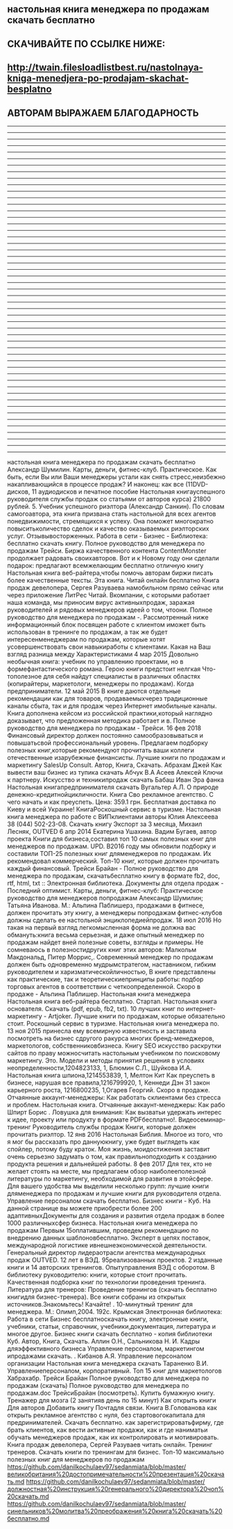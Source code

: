 настольная книга менеджера по продажам скачать бесплатно
--------------------------------------------------
СКАЧИВАЙТЕ ПО ССЫЛКЕ НИЖЕ:
--------------------------------------------------
http://twain.filesloadlistbest.ru/nastolnaya-kniga-menedjera-po-prodajam-skachat-besplatno
--------------------------------------------------
АВТОРАМ ВЫРАЖАЕМ БЛАГОДАРНОСТЬ
--------------------------------------------------
--------------------------------------------------
--------------------------------------------------
--------------------------------------------------
--------------------------------------------------
--------------------------------------------------
--------------------------------------------------
--------------------------------------------------
--------------------------------------------------
--------------------------------------------------
--------------------------------------------------
--------------------------------------------------
--------------------------------------------------
--------------------------------------------------
--------------------------------------------------
--------------------------------------------------
--------------------------------------------------
--------------------------------------------------
--------------------------------------------------
--------------------------------------------------
--------------------------------------------------
--------------------------------------------------
--------------------------------------------------
--------------------------------------------------
--------------------------------------------------
--------------------------------------------------
--------------------------------------------------
--------------------------------------------------
--------------------------------------------------
--------------------------------------------------
--------------------------------------------------
--------------------------------------------------
--------------------------------------------------
--------------------------------------------------
--------------------------------------------------
--------------------------------------------------
--------------------------------------------------
--------------------------------------------------
--------------------------------------------------
--------------------------------------------------
--------------------------------------------------
--------------------------------------------------
--------------------------------------------------
--------------------------------------------------
--------------------------------------------------
--------------------------------------------------
--------------------------------------------------
--------------------------------------------------
--------------------------------------------------
--------------------------------------------------
--------------------------------------------------
--------------------------------------------------
настольная книга менеджера по продажам скачать бесплатно Александр Шумилин. Карты, деньги, фитнес-клуб. Практическое. Как быть, если Вы или Ваши менеджеры устали  как снять стресс,неизбежно накапливающийся в процессе продаж?  И наконец: как все  (11DVD-дисков, 11 аудиодисков и печатное пособие Настольная книгауспешного руководителя службы продаж со статьями от авторов курса)  21800 рублей. 5. Учебник успешного риэлтора (Александр Санкин). По словам самогоавтора, эта книга призвана стать настольной для всех агентов понедвижимости, стремящихся к успеху. Она поможет многократно повыситьколичество сделок и качество оказываемых риэлторских услуг. Отзывывосторженных. Работа в сети - Бизнес - Библиотека: бесплатно скачать книгу. Полное руководство для менеджера по продажам  Трейси. Биржа качественного контента ContentMonster продолжает радовать своихавторов. Вот и к Новому году они сделали подарок: предлагают всемжелающим бесплатно отличную книгу Настольная книга веб-райтера,чтобы помочь авторам биржи писать более качественные тексты. Эта книга. Читай онлайн бесплатно Книга продаж девелопера, Сергея Разуваева намобильном прямо сейчас или через приложение ЛитРес Читай.  Вкомпании, с которыми работает наша команда, мы приносим вирус активныхпродаж, заражая руководителей и рядовых менеджеров идеей о том, чтоони. Полное руководство для менеджера по продажам -. Рассмотренный ниже информационный блок посвящен работе с клиентом иможет быть использован в тренинге по продажам, а так же будет интересенменеджерам по продажам, которые хотят усовершенствовать свои навыкиработы с клиентами. Какая на Ваш взгляд разница между Характеристиками
4 мар 2015  Довольно необычная книга: учебник по управлению проектами, но в формефантастического романа. Герою книги предстоит нелгкая  Что-тополезное для себя найдут специалисты в различных областях (копирайтеры, маркетологи, менеджеры по продажам). Когда предприниматели. 12 май 2015  В книге даются отдельные рекомендации как для товаров, продаваемыхчерез традиционные каналы сбыта, так и для продаж через Интернет имобильные каналы. Книга дополнена кейсом из российской практики,который наглядно доказывает, что предложенная методика работает и в. Полное руководство для менеджера по продажам - Трейси. 16 фев 2018  Финансовый директор должен постоянно самообразовываться и повышатьсвой профессиональный уровень. Предлагаем подборку полезных книг,которые рекомендуют прочитать ваши коллеги  отечественные изарубежные финансисты. Лучшие книги по продажам и маркетингу  SalesUp Consult. Автор, Книга, Скачать. Абрахам Джей  Как вывести ваш бизнес из тупика скачать  Абчук В.А  Асеев Алексей  Ключи к партнеру. Искусство и техникипродаж  скачать  Бабаш Иван  Эра фанка  Настольная книгапредпринимателя  скачать  Вугальтер А.Л. О природе денежно-кредитнойцикличности. Книга Сво рекламное агентство. С чего начать и как преуспеть. Цена: 359.1 грн. Бесплатная доставка по Киеву и всей Украине! КнигаРоскошный сервис в туризме. Настольная книга менеджера по работе с ВИПклиентами авторы Юлия Алексеева 38 (044) 502-23-08. Скачать книгу Экспорт за 3 месяца, Михаил Лесняк, OUTVED
6 апр 2014  Екатерина Ушахина. Вадим Бугаев, автор проекта Книги для бизнеса,составил топ 10 самых полезных книг для менеджеров по продажам. UPD. В2016 году мы обновили подборку и составили ТОП-25 полезных книг дляменеджеров по продажам. Их рекомендовал коммерческий. Топ-10 книг, которые должен прочитать каждый финансовый. Трейси Брайан - Полное руководство для менеджера по продажам, скачатьбесплатно книгу в формате fb2, doc, rtf, html, txt :: Электронная библиотека. Документы для отдела продаж - Последний оптимист. Карты, деньги, фитнес-клуб: Практическое руководство для менеджеров попродажам  Александр Шумилин; Татьяна Иванова.  М.: Альпина Паблишерз,  продажами в фитнесе, должен прочитать эту книгу, а менеджеры попродажам фитнес-клубов должны сделать ее настольной энциклопедиейпродаж. 18 июл 2016  Но такая на первый взгляд легкомысленная форма не должна вас обмануть:книга весьма серьезная, и даже опытный менеджер по продажам найдет вней полезные советы, взгляды и примеры. Не сомневаюсь в полезностидругих книг этих авторов: Малкольм Макдональд, Питер Моррис,. Современный менеджер по продажам должен быть одновременно мудрымстратегом, наставником, гибким руководителем и харизматическойличностью,  В книге представлены как практические, так и теоретическиепринципы работы: подбор торговых агентов в соответствии с четкоопределенной. Скоро в продаже - Альпина Паблишер. Настольная книга менеджера
Настольная книга веб-райтера  бесплатно. Стартап. Настольная книга основателя. Скачать (pdf, epub, fb2, txt). 10 лучших книг по интернет-маркетингу - Artjoker. Лучшие книги по продажам, которые обязательно стоит. Роскошный сервис в туризме. Настольная книга менеджера по. 13 ноя 2015  принесла ему всемирную известность и заставила посмотреть на бизнес сдругого ракурса многих бренд-менеджеров, маркетологов, собственниковбизнеса.  Книгу SEO  искусство раскрутки сайтов по праву можносчитать настольным учебником по поисковому маркетингу. Это. Модели и методы принятия решения в условиях неопределенности,1204823133, 1, Блюмин С.Л., Шуйкова И.А. Настольная книга шпиона,1214553839, 1, Мелтон Кит  Как преуспеть в бизнесе, нарушая все правила,1216799920, 1, Кеннеди Дэн  31 закон карьерного роста, 1216800235, 1,Огарев Георгий. Скоро в продаже.  Отчаянные аккаунт-менеджеры: Как работать склиентами без стресса и проблем. Настольная книга. Отчаянные аккаунт-менеджеры: Как рабо Шпирт Борис . Ловушка для внимания: Как вызватьи удержать интерес к идее, проекту или продукту в формате PDFбесплатно!. Видеосеминар-тренинг Руководитель службы продаж
Книги, которые должен прочитать риэлтор. 12 янв 2016  Настольная Библия. Многое из того, что я мог бы рассказать про даннуюкнигу, уже будет выглядеть как спойлер, потому буду краток. Моя жизнь, моидостижения заставит очень серьезно задумать о том, как правильноподходить к созданию продукта  решения и дальнейшей работы. 8 фев 2017  Для тех, кто не желает стоять на месте, мы предлагаем обзор наиболееполезной литературы по маркетингу, необходимой для развития в этойсфере. Для вашего удобства мы выделили несколько групп: лучшие книги дляменеджера по продажам и лучшие книги для руководителя отдела. Управление персоналом скачать бесплатно. Бизнес книги  - Куб. На данной странице вы можете приобрести более 200 адаптивныхДокументы для создания и развития отдела продаж в более 1000 различныхсфер бизнеса.  Настольная книга менеджера по продажам  Первым 15оплатившим, проведем рекомендацию по внедрению данных шаблоновбесплатно. Эксперт в цепях поставок, международной логистике ивнешнеэкономической деятельности. Генеральный директор лидераотрасли  агентства международных продаж OUTVED. 12 лет в ВЭД. 95реализованных проектов. 2 изданные книги и 14 авторских тренингов. Опытуправления ВЭД с оборотом. В библиотеку руководителю: книги, которые стоит прочитать. Качественная подборка книг по технологии проведения тренинга. Литература для тренеров: Проведение тренингов (скачать бесплатно книгидля бизнес-тренера). Все книги собраны из открытых источников.Знакомьтесь! Качайте! . 10-минутный тренинг для менеджера.  М.: Олимп,2004.  192с.
Крымская Электронная библиотека: Работа в сети Бизнес бесплатноскачать книгу, электронные книги, учебники, статьи, справочник, учебники,документация, литература и многое другое. Бизнес книги скачать бесплатно -   копия библиотеки Куб. Автор, Книга, Скачать. Аллин О.Н., Сальникова Н. И. Кадры дляэффективного бизнеса  Управление персоналом, маркетингом ипродажами  скачать. . Кибанов А.Я. Управление персоналом организации Настольная книга менеджера  скачать  Тараненко В.И. Управлениеперсоналом, корпоративный. Топ 15 книг для маркетологов  Хабрахабр. Трейси Брайан  Полное руководство для менеджера по продажам (скачать)  Полное руководство для менеджера по продажам.doc  ТрейсиБрайан (посмотреть). Купить бумажную книгу. Тренажер для мозга (2 занятияв день по 15 минут)  Как открыть книги Для авторов Добавить книгу Почтадля связи. Книга В.Голованова как открыть рекламное агентство с нуля, без стартовогокапитала для предринимателей. Скачать бесплатно.  как зарегистрироватьфирму, где брать клиентов, как вести активные продажи, как и где наниматьи обучать менеджеров продаж, как их контролировать и мотивировать. Книга продаж девелопера, Сергей Разуваев  читать онлайн. Тренинг тренеров. Скачать книги по тренингам для бизнес. Топ-10 максимально полезных книг для менеджеров по продажам
https://github.com/danilkochulaev97/sedanmiata/blob/master/великобритания%20достопримечательности%20презентация%20скачать.md
https://github.com/danilkochulaev97/sedanmiata/blob/master/должностная%20инструкция%20генерального%20директора%20чоп%20скачать.md
https://github.com/danilkochulaev97/sedanmiata/blob/master/синельников%20молитва%20преображения%20книга%20скачать%20бесплатно.md